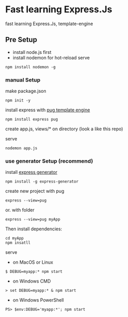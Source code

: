 # Fast learning Express.Js

fast learning Express.Js, template-engine

## Pre Setup
- install node.js first
- install nodemon for hot-reload serve
```terminal
npm install nodemon -g
```

### manual Setup
make package.json
```terminal
npm init -y
```
install express with [pug template engine](https://pugjs.org/api/getting-started.html)
```terminal
npm install express pug
```

create app.js, views/* on directory (look a like this repo)

serve
```terminal
nodemon app.js
```

### use generator Setup (recommend)
install [express generator](https://expressjs.com/en/starter/generator.html)
```terminal
npm install -g express-generator 
```
create new project with pug
```terminal
express --view=pug
```

or. with folder
```terminal
express --view=pug myApp
```

Then install dependencies:
```terminal
cd myApp
npm insatll
```

serve
- on MacOS or Linux
```terminal
$ DEBUG=myapp:* npm start
```
- on Windows CMD
```terminal
> set DEBUG=myapp:* & npm start
```
- on Windows PowerShell
```terminal
PS> $env:DEBUG='myapp:*'; npm start
```